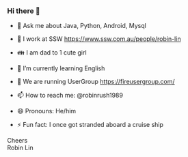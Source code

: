 ### Hi there 👋

* 💬 Ask me about Java, Python, Android, Mysql
* 🔭 I work at SSW https://www.ssw.com.au/people/robin-lin 
* 👪 I am dad to 1 cute girl 
 
* 🌱 I’m currently learning English 
* 👯 We are running UserGroup https://fireusergroup.com/  
* 📫 How to reach me: @robinrush1989  
* 😄 Pronouns: He/him  
* ⚡ Fun fact: I once got stranded aboard a cruise ship

Cheers  
Robin Lin  

<!--
**RobinRush/robinrush** is a ✨ _special_ ✨ repository because its `README.md` (this file) appears on your GitHub profile.

Here are some ideas to get you started:

- 🔭 I’m currently working on ...
- 🌱 I’m currently learning ...
- 👯 I’m looking to collaborate on ...
- 🤔 I’m looking for help with ...
- 💬 Ask me about ...
- 📫 How to reach me: ...
- 😄 Pronouns: ...
- ⚡ Fun fact: ...
-->

